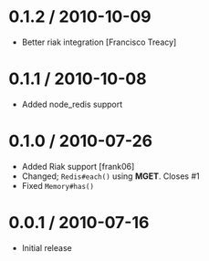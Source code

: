 
0.1.2 / 2010-10-09 
==================

  * Better riak integration [Francisco Treacy]

0.1.1 / 2010-10-08 
==================

  * Added node_redis support

0.1.0 / 2010-07-26
==================

  * Added Riak support [frank06]
  * Changed; `Redis#each()` using **MGET**. Closes #1
  * Fixed `Memory#has()`

0.0.1 / 2010-07-16
==================

  * Initial release
